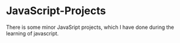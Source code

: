 # JavaScript-Projects
There is some minor JavaSript projects, which I have done during the learning of javascript.
